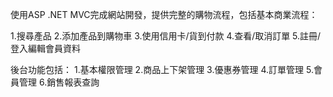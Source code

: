 使用ASP .NET MVC完成網站開發，提供完整的購物流程，包括基本商業流程：

1.搜尋產品 2.添加產品到購物車 3.使用信用卡/貨到付款 4.查看/取消訂單 5.註冊/登入編輯會員資料

後台功能包括： 1.基本權限管理 2.商品上下架管理 3.優惠券管理 4.訂單管理 5.會員管理 6.銷售報表查詢
